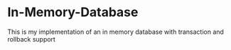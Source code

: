 # In-Memory-Database
This is my implementation of an in memory database with transaction and rollback support
